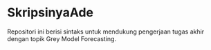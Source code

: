 # SkripsinyaAde
Repositori ini berisi sintaks untuk mendukung pengerjaan tugas akhir dengan topik Grey Model Forecasting.

